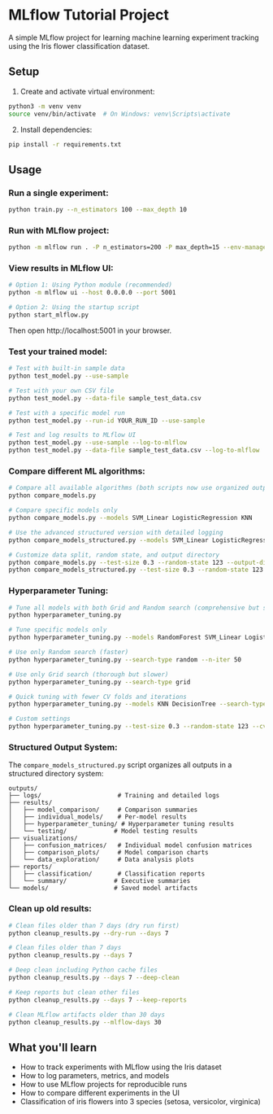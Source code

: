 # MLflow Tutorial Project

A simple MLflow project for learning machine learning experiment tracking using the Iris flower classification dataset.

## Setup

1. Create and activate virtual environment:
```bash
python3 -m venv venv
source venv/bin/activate  # On Windows: venv\Scripts\activate
```

2. Install dependencies:
```bash
pip install -r requirements.txt
```

## Usage

### Run a single experiment:
```bash
python train.py --n_estimators 100 --max_depth 10
```

### Run with MLflow project:
```bash
python -m mlflow run . -P n_estimators=200 -P max_depth=15 --env-manager local --experiment-name iris-classification
```

### View results in MLflow UI:
```bash
# Option 1: Using Python module (recommended)
python -m mlflow ui --host 0.0.0.0 --port 5001

# Option 2: Using the startup script
python start_mlflow.py
```

Then open http://localhost:5001 in your browser.

### Test your trained model:
```bash
# Test with built-in sample data
python test_model.py --use-sample

# Test with your own CSV file
python test_model.py --data-file sample_test_data.csv

# Test with a specific model run
python test_model.py --run-id YOUR_RUN_ID --use-sample

# Test and log results to MLflow UI
python test_model.py --use-sample --log-to-mlflow
python test_model.py --data-file sample_test_data.csv --log-to-mlflow
```

### Compare different ML algorithms:
```bash
# Compare all available algorithms (both scripts now use organized outputs)
python compare_models.py

# Compare specific models only
python compare_models.py --models SVM_Linear LogisticRegression KNN

# Use the advanced structured version with detailed logging
python compare_models_structured.py --models SVM_Linear LogisticRegression KNN

# Customize data split, random state, and output directory
python compare_models.py --test-size 0.3 --random-state 123 --output-dir my_outputs
python compare_models_structured.py --test-size 0.3 --random-state 123 --output-dir my_outputs
```

### Hyperparameter Tuning:
```bash
# Tune all models with both Grid and Random search (comprehensive but slow)
python hyperparameter_tuning.py

# Tune specific models only
python hyperparameter_tuning.py --models RandomForest SVM_Linear LogisticRegression

# Use only Random search (faster)
python hyperparameter_tuning.py --search-type random --n-iter 50

# Use only Grid search (thorough but slower)
python hyperparameter_tuning.py --search-type grid

# Quick tuning with fewer CV folds and iterations
python hyperparameter_tuning.py --models KNN DecisionTree --search-type random --n-iter 20 --cv-folds 3

# Custom settings
python hyperparameter_tuning.py --test-size 0.3 --random-state 123 --cv-folds 5
```

### Structured Output System:
The `compare_models_structured.py` script organizes all outputs in a structured directory system:
```
outputs/
├── logs/                     # Training and detailed logs
├── results/
│   ├── model_comparison/     # Comparison summaries
│   ├── individual_models/    # Per-model results
│   ├── hyperparameter_tuning/ # Hyperparameter tuning results
│   └── testing/             # Model testing results
├── visualizations/
│   ├── confusion_matrices/   # Individual model confusion matrices
│   ├── comparison_plots/     # Model comparison charts
│   └── data_exploration/     # Data analysis plots
├── reports/
│   ├── classification/       # Classification reports
│   └── summary/             # Executive summaries
└── models/                  # Saved model artifacts
```

### Clean up old results:
```bash
# Clean files older than 7 days (dry run first)
python cleanup_results.py --dry-run --days 7

# Clean files older than 7 days
python cleanup_results.py --days 7

# Deep clean including Python cache files
python cleanup_results.py --days 7 --deep-clean

# Keep reports but clean other files
python cleanup_results.py --days 7 --keep-reports

# Clean MLflow artifacts older than 30 days
python cleanup_results.py --mlflow-days 30
```

## What you'll learn

- How to track experiments with MLflow using the Iris dataset
- How to log parameters, metrics, and models
- How to use MLflow projects for reproducible runs
- How to compare different experiments in the UI
- Classification of iris flowers into 3 species (setosa, versicolor, virginica)